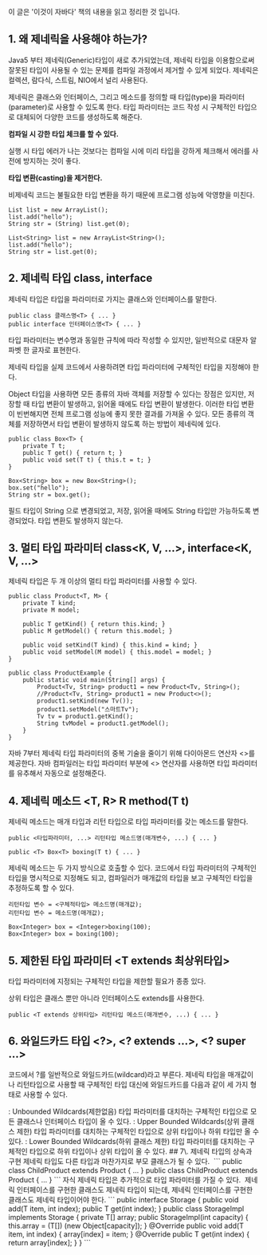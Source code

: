 이 글은 '이것이 자바다' 책의 내용을 읽고 정리한 것 입니다.

## 1\. 왜 제네릭을 사용해야 하는가?

Java5 부터 제네릭(Generic)타입이 새로 추가되었는데, 제네릭 타입을 이용함으로써 잘못된 타입이 사용될 수 있는 문제를 컴파일 과정에서 제거할 수 있게 되었다. 제네릭은 컬렉션, 람다식, 스트림, NIO에서 널리 사용된다.

제네릭은 클래스와 인터페이스, 그리고 메소드를 정의할 때 타입(type)을 파라미터(parameter)로 사용할 수 있도록 한다. 타입 파라미터는 코드 작성 시 구체적인 타입으로 대체되어 다양한 코드를 생성하도록 해준다.

**컴파일 시 강한 타입 체크를 할 수 있다.**

실행 시 타입 에러가 나는 것보다는 컴파일 시에 미리 타입을 강하게 체크해서 에러를 사전에 방지하는 것이 좋다.

**타입 변환(casting)을 제거한다.**

비제네릭 코드는 불필요한 타입 변환을 하기 때문에 프로그램 성능에 악영향을 미친다.

```
List list = new ArrayList();
list.add("hello");
String str = (String) list.get(0);

List<String> list = new ArrayList<String>();
list.add("hello");
String str = list.get(0);
```

## 2\. 제네릭 타입 class<T>, interface<T>

제네릭 타입은 타입을 파라미터로 가지는 클래스와 인터페이스를 말한다.

```
public class 클래스명<T> { ... }
public interface 인터페이스명<T> { ... }
```

타입 파라미터는 변수명과 동일한 규칙에 따라 작성할 수 있지만, 일반적으로 대문자 알파벳 한 글자로 표현한다.

제네릭 타입을 실제 코드에서 사용하려면 타입 파라미터에 구체적인 타입을 지정해야 한다.

Object 타입을 사용하면 모든 종류의 자바 객체를 저장할 수 있다는 장점은 있지만, 저장할 때 타입 변환이 발생하고, 읽어올 때에도 타입 변환이 발생한다. 이러한 타입 변환이 빈번해지면 전체 프로그램 성능에 좋지 못한 결과를 가져올 수 있다. 모든 종류의 객체를 저장하면서 타입 변환이 발생하지 않도록 하는 방법이 제네릭에 있다.

```
public class Box<T> {
	private T t;
    public T get() { return t; }
    public void set(T t) { this.t = t; }
}

Box<String> box = new Box<String>();
box.set("hello");
String str = box.get();
```

필드 타입이 String 으로 변경되었고, 저장, 읽어올 때에도 String 타입만 가능하도록 변경되었다. 타입 변환도 발생하지 않는다.

## 3\. 멀티 타입 파라미터 class<K, V, ...>, interface<K, V, ...>

제네릭 타입은 두 개 이상의 멀티 타입 파라미터를 사용할 수 있다.

```
public class Product<T, M> {
	private T kind;
    private M model;
    
    public T getKind() { return this.kind; }
    public M getModel() { return this.model; }
    
    public void setKind(T kind) { this.kind = kind; }
    public void setModel(M model) { this.model = model; }
}
```

```
public class ProductExample {
    public static void main(String[] args) {
        Product<Tv, String> product1 = new Product<Tv, String>();
        //Product<Tv, String> product1 = new Product<>();
        product1.setKind(new Tv());
        product1.setModel("스마트Tv");
        Tv tv = product1.getKind();
        String tvModel = product1.getModel();
    }
}
```

자바 7부터 제네릭 타입 파라미터의 중복 기술을 줄이기 위해 다이아몬드 연산자 <>를 제공한다. 자바 컴파일러는 타입 파라미터 부분에 <> 연산자를 사용하면 타입 파라미터를 유추해서 자동으로 설정해준다.

## 4\. 제네릭 메소드 <T, R> R method(T t)

제네릭 메소드는 매개 타입과 리턴 타입으로 타입 파라미터를 갖는 메소드를 말한다.

```
public <타입파라미터, ...> 리턴타입 메소드명(매개변수, ...) { ... }

public <T> Box<T> boxing(T t) { ... }
```

제네릭 메소드는 두 가지 방식으로 호출할 수 있다. 코드에서 타입 파라미터의 구체적인 타입을 명시적으로 지정해도 되고, 컴파일러가 매개값의 타입을 보고 구체적인 타입을 추정하도록 할 수 있다.

```
리턴타입 변수 = <구체적타입> 메소드명(매개값);
리턴타입 변수 = 메소드명(매개값);

Box<Integer> box = <Integer>boxing(100);
Box<Integer> box = boxing(100);
```

## 5\. 제한된 타입 파라미터 <T extends 최상위타입>

타입 파라미터에 지정되는 구체적인 타입을 제한할 필요가 종종 있다.

상위 타입은 클래스 뿐만 아니라 인터페이스도 extends를 사용한다.

```
public <T extends 상위타입> 리턴타입 메소드(매개변수, ...) { ... }
```

## 6\. 와일드카드 타입 <?>, <? extends ...>, <? super ...>

코드에서 ?를 일반적으로 와일드카드(wildcard)라고 부른다. 제네릭 타입을 매개값이나 리턴타입으로 사용할 때 구체적인 타입 대신에 와일드카드를 다음과 같이 세 가지 형태로 사용할 수 있다.

<?> : Unbounded Wildcards(제한없음)

타입 파라미터를 대치하는 구체적인 타입으로 모든 클래스나 인터페이스 타입이 올 수 있다.

<? extends 상위타입> : Upper Bounded Wildcards(상위 클래스 제한)

타입 파라미터를 대치하는 구체적인 타입으로 상위 타입이나 하위 타입만 올 수 있다.

<? super 하위타입> : Lower Bounded Wildcards(하위 클래스 제한)

타입 파라미터를 대치하는 구체적인 타입으로 하위 타입이나 상위 타입이 올 수 있다.

## 7\. 제네릭 타입의 상속과 구현

제네릭 타입도 다른 타입과 마찬가지로 부모 클래스가 될 수 있다. 

```
public class ChildProduct<T, M> extends Product<T, M> { ... }
public class ChildProduct<T, M, C> extends Product<T, M> { ... }
```

자식 제네릭 타입은 추가적으로 타입 파라미터를 가질 수 있다. 

제네릭 인터페이스를 구현한 클래스도 제네릭 타입이 되는데, 제네릭 인터페이스를 구현한 클래스도 제네릭 타입이어야 한다.

```
public interface Storage<T> {
	public void add(T item, int index);
    public T get(int index);
}

public class StorageImpl<T> implements Storage<T> {
	private T[] array;
    
    public StorageImpl(int capacity) {
    	this.array = (T[]) (new Object[capacity]);
    }
    
    @Override
    public void add(T item, int index) {
    	array[index] = item;
    }
    
    @Override
    public T get(int index) {
    	return array[index];
    }
}
```